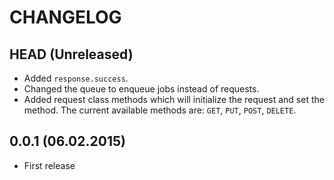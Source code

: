 CHANGELOG
=========

## HEAD (Unreleased)
* Added `response.success`.
* Changed the queue to enqueue jobs instead of requests.
* Added request class methods which will initialize the request and set the method. The current available methods are: `GET`, `PUT`, `POST`, `DELETE`.

## 0.0.1 (06.02.2015)
* First release
